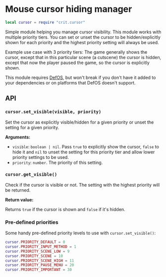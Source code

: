 # Mouse cursor hiding manager

```lua
local cursor = require "crit.cursor"
```

Simple module helping you manage cursor visibility. This module works with multiple
priority tiers. You can set or unset the cursor to be hidden/explicitly shown
for each priority and the highest priority setting will always be used.

Example use case with 3 priority tiers: The game generally shows the cursor,
except that in this particular scene (a cutscene) the cursor is hidden,
except that now the player paused the game, so the cursor is explicitly shown.

This module requires [DefOS](https://github.com/subsoap/defos), but won't break
if you don't have it added to your dependencies or on platforms that DefOS doesn't
support.

## API

### `cursor.set_visible(visible, priority)`

Set the cursor as explicitly visible/hidden for a given priority or unset the
setting for a given priority.

**Arguments:**  
* `visible`: `boolean | nil`. Pass `true` to explicitly show the cursor, `false`
  to hide it and `nil` to unset the setting for this priority tier and allow
  lower priority settings to be used.
* `priority`: `number`. The priority of this setting.

### `cursor.get_visible()`

Check if the cursor is visible or not. The setting with the highest priority
will be returned.

**Return value:**

Returns `true` if the cursor is shown and `false` if it's hidden.

### Pre-defined priorities

Some handy pre-defined priority levels to use with `cursor.set_visible()`:

```lua
cursor.PRIORITY_DEFAULT = 0
cursor.PRIORITY_INPUT_METHOD = 1
cursor.PRIORITY_SCENE_LOW = 9
cursor.PRIORITY_SCENE = 10
cursor.PRIORITY_SCENE_HIGH = 11
cursor.PRIORITY_PAUSE_MENU = 20
cursor.PRIORITY_IMPORTANT = 30
```
